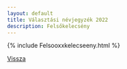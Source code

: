```yaml
---
layout: default
title: Választási névjegyzék 2022
description: Felsőkelecsény
---
```


{% include Felsooxxkelecseeny.html %}

[Vissza](./)